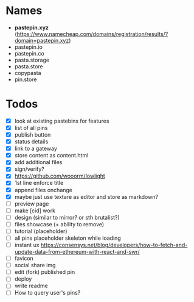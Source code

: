 # Names

- **pastepin.xyz** (https://www.namecheap.com/domains/registration/results/?domain=pastepin.xyz)
- pastepin.io
- pastepin.co
- pasta.storage
- pasta.store
- copypasta
- pin.store

# Todos

- [x] look at existing pastebins for features
- [x] list of all pins
- [x] publish button
- [x] status details
- [x] link to a gateway
- [x] store content as content.html
- [x] add additional files
- [x] sign/verify?
- [x] https://github.com/wooorm/lowlight
- [x] 1st line enforce title
- [x] append files onchange
- [x] maybe just use textare as editor and store as markdown?
- [ ] preview page
- [ ] make [cid] work
- [ ] design (similar to mirror? or sth brutalist?)
- [ ] files showcase (+ ability to remove)
- [ ] tutorial (placeholder)
- [ ] all pins placeholder skeleton while loading
- [ ] instant ux https://consensys.net/blog/developers/how-to-fetch-and-update-data-from-ethereum-with-react-and-swr/
- [ ] favicon
- [ ] social share img
- [ ] edit (fork) published pin
- [ ] deploy
- [ ] write readme
- [ ] How to query user's pins?
